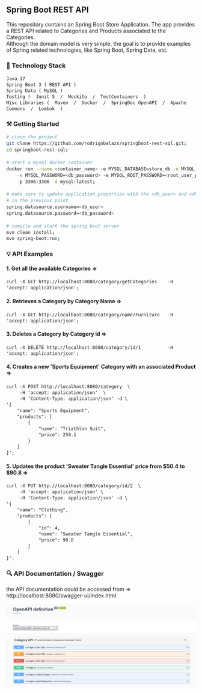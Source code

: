 ## Spring Boot REST API
This repository contains an Spring Boot Store Application. The app provides a REST API related to Categories and
Products associated to the Categories.<br/>
Although the domain model is very simple, the goal is to provide examples of Spring related technologies, like
Spring Boot, Spring Data, etc.

### 🔧 Technology Stack

```
Java 17
Spring Boot 3 ( REST API )
Spring Data ( MySQL )
Testing (  Junit 5  /  Mockito  /  TestContainers  )
Misc Libraries (  Maven  /  Docker  /  SpringDoc OpenAPI  /  Apache Commons  /  Lombok  )
```

### ⚒️ Getting Started

```bash
# clone the project
git clone https://github.com/rodrigobalazs/springboot-rest-sql.git;
cd springboot-rest-sql;

# start a mysql docker container
docker run --name <container_name> -e MYSQL_DATABASE=store_db -e MYSQL_USER=<db_user> \
    -e MYSQL_PASSWORD=<db_password> -e MYSQL_ROOT_PASSWORD=<root_user_password> \ 
    -p 3306:3306 -d mysql:latest;

# make sure to update application.properties with the <db_user> and <db_password> defined 
# in the previous point
spring.datasource.username=<db_user>
spring.datasource.password=<db_password>

# compile and start the spring boot server
mvn clean install;
mvn spring-boot:run;
```

### 💡 API Examples

#### 1. Get all the available Categories =>
```
curl -X GET http://localhost:8080/category/getCategories    -H 'accept: application/json';
```

#### 2. Retrieves a Category by Category Name =>
```
curl -X GET http://localhost:8080/category/name/Furniture   -H 'accept: application/json';
```


#### 3. Deletes a Category by Category id =>
```
curl -X DELETE http://localhost:8080/category/id/1          -H 'accept: application/json';
```

#### 4. Creates a new 'Sports Equipment' Category with an associated Product =>
```
curl -X POST http://localhost:8080/category  \
     -H 'accept: application/json'  \
     -H 'Content-Type: application/json' -d \
'{
    "name": "Sports Equipment",
    "products": [
        {
            "name": "Triathlon Suit",
            "price": 250.1
        }
    ]
}';
```

#### 5. Updates the product 'Sweater Tangle Essential' price from $50.4 to $90.8 =>
```
curl -X PUT http://localhost:8080/category/id/2  \
     -H 'accept: application/json' \
     -H 'Content-Type: application/json' -d \
'{
    "name": "Clothing",
    "products": [
        {
            "id": 4,
            "name": "Sweater Tangle Essential",
            "price": 90.8
        }
    ]
}';
```

### 🔍 API Documentation / Swagger

the API documentation could be accessed from => http://localhost:8080/swagger-ui/index.html

![](https://github.com/rodrigobalazs/springboot-rest-sql/blob/main/src/main/resources/static/api_swagger.png)
